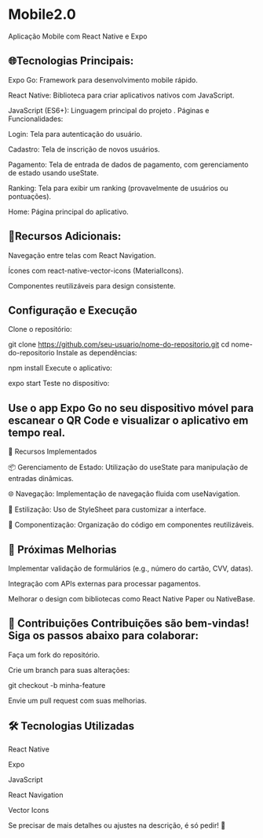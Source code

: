 # Mobile2.0

Aplicação Mobile com React Native e Expo

🌐Tecnologias Principais:
--------------------------------------------------------------------

Expo Go: Framework para desenvolvimento mobile rápido.

React Native: Biblioteca para criar aplicativos nativos com JavaScript.

JavaScript (ES6+): Linguagem principal do projeto
.
Páginas e Funcionalidades:

Login: Tela para autenticação do usuário.

Cadastro: Tela de inscrição de novos usuários.

Pagamento: Tela de entrada de dados de pagamento, com gerenciamento de estado usando useState.

Ranking: Tela para exibir um ranking (provavelmente de usuários ou pontuações).

Home: Página principal do aplicativo.

🧩Recursos Adicionais:
--------------------------------------------------------------------

Navegação entre telas com React Navigation.

Ícones com react-native-vector-icons (MaterialIcons).

Componentes reutilizáveis para design consistente.

 Configuração e Execução
--------------------------------------------------------------------
Clone o repositório:

git clone https://github.com/seu-usuario/nome-do-repositorio.git
cd nome-do-repositorio
Instale as dependências:

npm install
Execute o aplicativo:

expo start
Teste no dispositivo:

Use o app Expo Go no seu dispositivo móvel para escanear o QR Code e visualizar o aplicativo em tempo real.
--------------------------------------------------------------------
📌 Recursos Implementados

📦 Gerenciamento de Estado: Utilização do useState para manipulação de entradas dinâmicas.

🌐 Navegação: Implementação de navegação fluida com useNavigation.

🎨 Estilização: Uso de StyleSheet para customizar a interface.

🧩 Componentização: Organização do código em componentes reutilizáveis.

🚀 Próximas Melhorias
--------------------------------------------------------------------

Implementar validação de formulários (e.g., número do cartão, CVV, datas).

Integração com APIs externas para processar pagamentos.

Melhorar o design com bibliotecas como React Native Paper ou NativeBase.

🤝 Contribuições
Contribuições são bem-vindas! Siga os passos abaixo para colaborar:
--------------------------------------------------------------------
Faça um fork do repositório.

Crie um branch para suas alterações:

git checkout -b minha-feature

Envie um pull request com suas melhorias.


🛠️ Tecnologias Utilizadas
--------------------------------------------------------------------

React Native

Expo

JavaScript

React Navigation

Vector Icons

Se precisar de mais detalhes ou ajustes na descrição, é só pedir! 🚀








